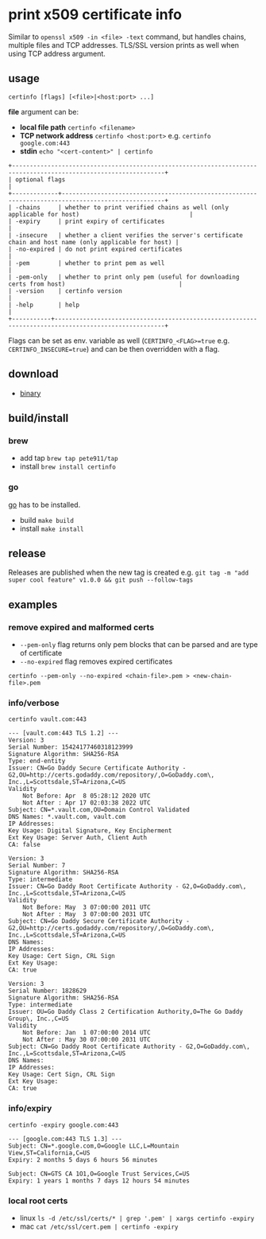 # print x509 certificate info

Similar to `openssl x509 -in <file> -text` command, but handles chains, multiple files and TCP addresses. TLS/SSL
version prints as well when using TCP address argument.

## usage

```shell script
certinfo [flags] [<file>|<host:port> ...]
```

**file** argument can be:
 - **local file path** `certinfo <filename>`
 - **TCP network address** `certinfo <host:port>` e.g. `certinfo google.com:443`
 - **stdin** `echo "<cert-content>" | certinfo`

```
+-----------------------------------------------------------------------------------------------------------------+
| optional flags                                                                                                  |
+-------------+---------------------------------------------------------------------------------------------------+
| -chains     | whether to print verified chains as well (only applicable for host)                               |
| -expiry     | print expiry of certificates                                                                      |
| -insecure   | whether a client verifies the server's certificate chain and host name (only applicable for host) |
| -no-expired | do not print expired certificates                                                                 |
| -pem        | whether to print pem as well                                                                      |
| -pem-only   | whether to print only pem (useful for downloading certs from host)                                |
| -version    | certinfo version                                                                                  |
| -help       | help                                                                                              |
+-----------+-----------------------------------------------------------------------------------------------------+
```

Flags can be set as env. variable as well (`CERTINFO_<FLAG>=true` e.g. `CERTINFO_INSECURE=true`) and can be then
overridden with a flag.

## download

 - [binary](https://github.com/pete911/certinfo/releases)

## build/install

### brew

- add tap `brew tap pete911/tap`
- install `brew install certinfo`

### go

[go](https://golang.org/dl/) has to be installed.
 - build `make build`
 - install `make install`

## release

Releases are published when the new tag is created e.g.
`git tag -m "add super cool feature" v1.0.0 && git push --follow-tags`

## examples

### remove expired and malformed certs

- `--pem-only` flag returns only pem blocks that can be parsed and are type of certificate
- `--no-expired` flag removes expired certificates

`certinfo --pem-only --no-expired <chain-file>.pem > <new-chain-file>.pem`

### info/verbose

`certinfo vault.com:443`
```
--- [vault.com:443 TLS 1.2] ---
Version: 3
Serial Number: 15424177460318123999
Signature Algorithm: SHA256-RSA
Type: end-entity
Issuer: CN=Go Daddy Secure Certificate Authority - G2,OU=http://certs.godaddy.com/repository/,O=GoDaddy.com\, Inc.,L=Scottsdale,ST=Arizona,C=US
Validity
    Not Before: Apr  8 05:28:12 2020 UTC
    Not After : Apr 17 02:03:38 2022 UTC
Subject: CN=*.vault.com,OU=Domain Control Validated
DNS Names: *.vault.com, vault.com
IP Addresses:
Key Usage: Digital Signature, Key Encipherment
Ext Key Usage: Server Auth, Client Auth
CA: false

Version: 3
Serial Number: 7
Signature Algorithm: SHA256-RSA
Type: intermediate
Issuer: CN=Go Daddy Root Certificate Authority - G2,O=GoDaddy.com\, Inc.,L=Scottsdale,ST=Arizona,C=US
Validity
    Not Before: May  3 07:00:00 2011 UTC
    Not After : May  3 07:00:00 2031 UTC
Subject: CN=Go Daddy Secure Certificate Authority - G2,OU=http://certs.godaddy.com/repository/,O=GoDaddy.com\, Inc.,L=Scottsdale,ST=Arizona,C=US
DNS Names:
IP Addresses:
Key Usage: Cert Sign, CRL Sign
Ext Key Usage:
CA: true

Version: 3
Serial Number: 1828629
Signature Algorithm: SHA256-RSA
Type: intermediate
Issuer: OU=Go Daddy Class 2 Certification Authority,O=The Go Daddy Group\, Inc.,C=US
Validity
    Not Before: Jan  1 07:00:00 2014 UTC
    Not After : May 30 07:00:00 2031 UTC
Subject: CN=Go Daddy Root Certificate Authority - G2,O=GoDaddy.com\, Inc.,L=Scottsdale,ST=Arizona,C=US
DNS Names:
IP Addresses:
Key Usage: Cert Sign, CRL Sign
Ext Key Usage:
CA: true
```

### info/expiry

`certinfo -expiry google.com:443`
```
--- [google.com:443 TLS 1.3] ---
Subject: CN=*.google.com,O=Google LLC,L=Mountain View,ST=California,C=US
Expiry: 2 months 5 days 6 hours 56 minutes

Subject: CN=GTS CA 1O1,O=Google Trust Services,C=US
Expiry: 1 years 1 months 7 days 12 hours 54 minutes
```

### local root certs

- linux `ls -d /etc/ssl/certs/* | grep '.pem' | xargs certinfo -expiry`
- mac `cat /etc/ssl/cert.pem | certinfo -expiry`
